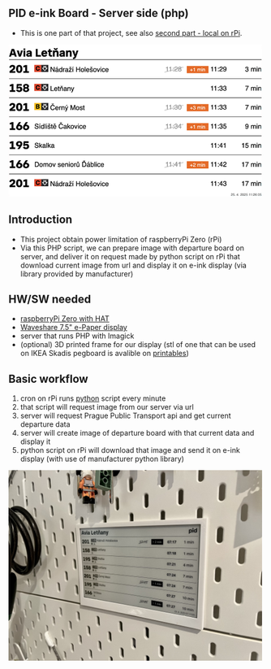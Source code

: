 

## PID e-ink Board - Server side (php)
- This is one part of that project, see also [second part - local on rPi](https://github.com/dariokolar/PIDeink-rPi).

<img src="img/test.bmp" alt="Logo" width="500"/>

## Introduction
- This project obtain power limitation of raspberryPi Zero (rPi)
- Via this PHP script, we can prepare image with departure board on server, and deliver it on request made by python script on rPi that download current image from url and display it on e-ink display (via library provided by manufacturer)

## HW/SW needed
- [raspberryPi Zero with HAT](https://rpishop.cz/535843/raspberry-pi-zero-2-w-s-pripajenym-gpio-headerem/)
- [Waveshare 7.5" e-Paper display](https://rpishop.cz/e-paper-karty-hat/1049-waveshare-75-epaper-display-for-raspberry-pi.html)
- server that runs PHP with Imagick
- (optional) 3D printed frame for our display (stl of one that can be used on IKEA Skadis pegboard is avalible on [printables](https://www.printables.com/model/1321105-skadis-frame-for-waveshare-75-e-paper-display))

## Basic workflow
1. cron on rPi runs [python](https://github.com/dariokolar/PIDeink-rPi) script every minute
2. that script will request image from our server via url
3. server will request Prague Public Transport api and get current departure data
4. server will create image of departure board with that current data and display it
5. python script on rPi will download that image and send it on e-ink display (with use of manufacturer python library)

<img src="img/photo.jpeg" alt="Logo" width="500"/>